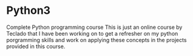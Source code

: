 # Python3
Complete Python programming course
This is just an online course by Teclado that I have been working on to get a refresher on my python porgramming skills and work on applying
these concepts in the projects provided in this course.
